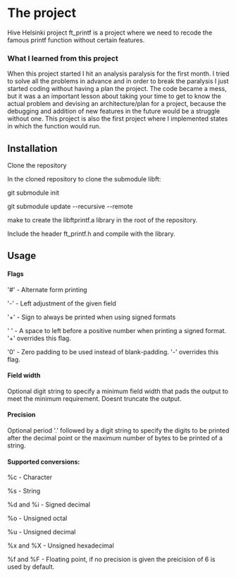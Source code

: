 # The project

Hive Helsinki project ft_printf is a project where we need to recode the famous printf function without certain features.

### What I learned from this project

When this project started I hit an analysis paralysis for the first month. I tried to solve all the problems in advance and in order to break
the paralysis I just started coding without having a plan the project. The code became a mess, but it was a an important lesson 
about taking your time to get to know the actual problem and devising an architecture/plan for a project, because the debugging and
addition of new features in the future would be a struggle without one. This project is also the first project where I implemented states in
which the function would run.

## Installation

Clone the repository

In the cloned repository to clone the submodule libft:

git submodule init

git submodule update --recursive --remote

make to create the libftprintf.a library in the root of the repository.

Include the header ft_printf.h and compile with the library.

## Usage

#### Flags

'#' - Alternate form printing

'-' - Left adjustment of the given field

'+' - Sign to always be printed when using signed formats

' ' - A space to left before a positive number when printing a signed format. '+' overrides this flag.

'0' - Zero padding to be used instead of blank-padding. '-' overrides this flag.

#### Field width

Optional digit string to specify a minimum field width that pads the output to meet the minimum requirement. Doesnt truncate the output.

#### Precision

Optional period '.' followed by a digit string to specify the digits to be printed after the decimal point or the maximum number of bytes
to be printed of a string.

#### Supported conversions:

%c - Character

%s - String

%d and %i - Signed decimal

%o - Unsigned octal

%u - Unsigned decimal

%x and %X - Unsigned hexadecimal

%f and %F - Floating point, if no precision is given the preicision of 6 is used by default.

